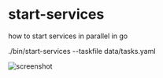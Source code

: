 # start-services
how to start services in parallel in go

./bin/start-services  --taskfile data/tasks.yaml

![screenshot](https://cloud.githubusercontent.com/assets/75720/6121168/2cd57928-b093-11e4-8d03-ca1fc3710ba7.png)

